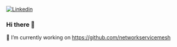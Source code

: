 [![Linkedin](https://raster.shields.io/badge/linked-in-blue)](https://www.linkedin.com/in/denis-tingajkin-192569165/)

### Hi there 👋

🔭 I’m currently working on https://github.com/networkservicemesh


<!--
**denis-tingajkin/denis-tingajkin** is a ✨ _special_ ✨ repository because its `README.md` (this file) appears on your GitHub profile.

Here are some ideas to get you started:

- 🔭 I’m currently working on ...
- 🌱 I’m currently learning ...
- 👯 I’m looking to collaborate on ...
- 🤔 I’m looking for help with ...
- 💬 Ask me about ...
- 📫 How to reach me: ...
- 😄 Pronouns: ...
- ⚡ Fun fact: ...
-->
